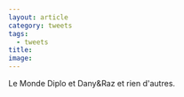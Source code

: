 ```yaml
---
layout: article
category: tweets
tags:
  - tweets
title: 
image:
---
```

Le Monde Diplo et Dany&Raz et rien d'autres.